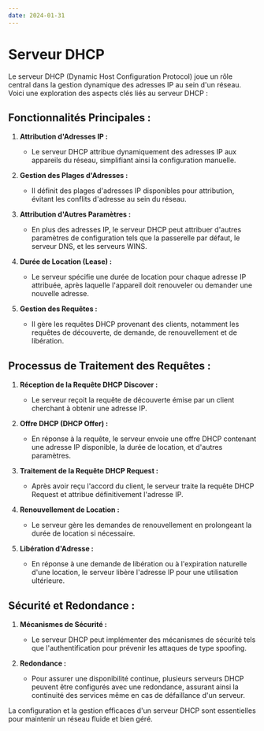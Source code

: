 ```yaml
---
date: 2024-01-31
---
```

# Serveur DHCP

Le serveur DHCP (Dynamic Host Configuration Protocol) joue un rôle central dans la gestion dynamique des adresses IP au sein d'un réseau. Voici une exploration des aspects clés liés au serveur DHCP :

## Fonctionnalités Principales :

1. **Attribution d'Adresses IP :**
   - Le serveur DHCP attribue dynamiquement des adresses IP aux appareils du réseau, simplifiant ainsi la configuration manuelle.

2. **Gestion des Plages d'Adresses :**
   - Il définit des plages d'adresses IP disponibles pour attribution, évitant les conflits d'adresse au sein du réseau.

3. **Attribution d'Autres Paramètres :**
   - En plus des adresses IP, le serveur DHCP peut attribuer d'autres paramètres de configuration tels que la passerelle par défaut, le serveur DNS, et les serveurs WINS.

4. **Durée de Location (Lease) :**
   - Le serveur spécifie une durée de location pour chaque adresse IP attribuée, après laquelle l'appareil doit renouveler ou demander une nouvelle adresse.

5. **Gestion des Requêtes :**
   - Il gère les requêtes DHCP provenant des clients, notamment les requêtes de découverte, de demande, de renouvellement et de libération.

## Processus de Traitement des Requêtes :

1. **Réception de la Requête DHCP Discover :**
   - Le serveur reçoit la requête de découverte émise par un client cherchant à obtenir une adresse IP.

2. **Offre DHCP (DHCP Offer) :**
   - En réponse à la requête, le serveur envoie une offre DHCP contenant une adresse IP disponible, la durée de location, et d'autres paramètres.

3. **Traitement de la Requête DHCP Request :**
   - Après avoir reçu l'accord du client, le serveur traite la requête DHCP Request et attribue définitivement l'adresse IP.

4. **Renouvellement de Location :**
   - Le serveur gère les demandes de renouvellement en prolongeant la durée de location si nécessaire.

5. **Libération d'Adresse :**
   - En réponse à une demande de libération ou à l'expiration naturelle d'une location, le serveur libère l'adresse IP pour une utilisation ultérieure.

## Sécurité et Redondance :

1. **Mécanismes de Sécurité :**
   - Le serveur DHCP peut implémenter des mécanismes de sécurité tels que l'authentification pour prévenir les attaques de type spoofing.

2. **Redondance :**
   - Pour assurer une disponibilité continue, plusieurs serveurs DHCP peuvent être configurés avec une redondance, assurant ainsi la continuité des services même en cas de défaillance d'un serveur.

La configuration et la gestion efficaces d'un serveur DHCP sont essentielles pour maintenir un réseau fluide et bien géré.
